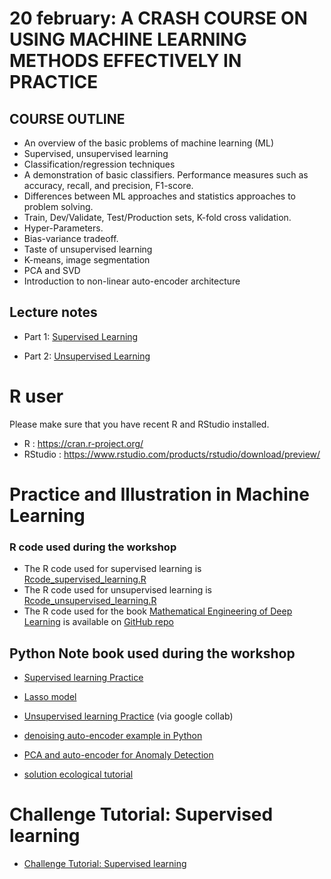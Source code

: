 # 20 february: A CRASH COURSE ON USING MACHINE LEARNING METHODS EFFECTIVELY IN PRACTICE

## COURSE OUTLINE   
-  An overview of the basic problems of machine learning (ML)
-  Supervised, unsupervised learning
-  Classification/regression techniques
-  A demonstration of basic classifiers. Performance measures such as accuracy, recall, and precision, F1-score.
-  Differences between ML approaches and statistics approaches to problem solving.
-  Train, Dev/Validate, Test/Production sets, K-fold cross validation.
-  Hyper-Parameters.
-  Bias-variance tradeoff.
-  Taste of unsupervised learning
-  K-means, image segmentation
-  PCA and SVD
-  Introduction to non-linear auto-encoder architecture


## Lecture notes


- Part 1: [Supervised Learning](Machine_learning_Supervised_vietnam.nb.html.zip)

- Part 2: [Unsupervised Learning](Machine_learning_unsupervised_vietnam.nb.html.zip)



# R user 

Please make sure that you have  recent R and RStudio installed.

  - R : https://cran.r-project.org/
  - RStudio : https://www.rstudio.com/products/rstudio/download/preview/

# Practice and Illustration in Machine Learning

### R code used during the workshop 

- The R code used for supervised learning is [Rcode_supervised_learning.R](Rcode_supervised_learning.R)
- The R code used for unsupervised learning is [Rcode_unsupervised_learning.R](Rcode_unsupervised_learning.R)
- The R code used for the book [Mathematical Engineering of Deep Learning](https://deeplearningmath.org/) is available on [GitHub repo](https://github.com/yoninazarathy/MathematicalEngineeringDeepLearning)



## Python Note book used during the workshop 

-  [Supervised learning Practice](https://colab.research.google.com/drive/1UgQSb3lGnxsTf1WBzH8jxusZs5rema88?usp=sharing)
-  [Lasso model](https://colab.research.google.com/drive/1QRTvbggQ8DfujIfwnuQNT6Gzd_o7X8jU?usp=sharing)

-  [Unsupervised learning Practice](https://colab.research.google.com/drive/1AcaLjqUGbXsKuv0L9BlyWr_XZTuVh3Wi?usp=sharing#scrollTo=AxYFCVuEMfJC) (via google collab)

- [denoising auto-encoder example in Python](https://colab.research.google.com/drive/1L-LhBFB2mOE27P-qiw1jXep3As-b_NMY#scrollTo=YAmr5CcPDz0J)

- [PCA and auto-encoder for Anomaly Detection](https://colab.research.google.com/drive/1DeDeqVp4xX5Dv9nRrmsRKMTLPHpfzQcg#scrollTo=e9rDcKTd02LN)

- [solution ecological tutorial](https://colab.research.google.com/drive/14wX8qULPxyD4f1I3DCWBDK9Fu-CsngXC?usp=sharing)

# Challenge Tutorial: Supervised learning

- [Challenge Tutorial: Supervised learning](https://github.com/benoit-liquet/MAEDL/blob/main/MachineLearning/Challenge_tutorial_supervised_learning.pdf)
